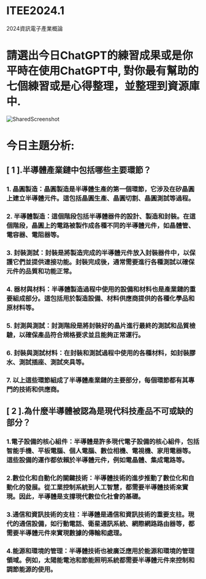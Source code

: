 # ITEE2024.1
2024資訊電子產業概論
# 請選出今日ChatGPT的練習成果或是你平時在使用ChatGPT中, 對你最有幫助的七個練習或是心得整理，並整理到資源庫中.
![SharedScreenshot](https://github.com/gilbert123456789/ITEE2024.1/assets/144580521/02797253-927c-4f9c-9222-d2b6a522004d)

# 今日主題分析: 
## [ 1 ].半導體產業鏈中包括哪些主要環節？

### 1. 晶圓製造：晶圓製造是半導體生產的第一個環節，它涉及在矽晶圓上建立半導體元件。這包括晶圓生產、晶圓切割、晶圓測試等過程。

### 2. 半導體製造：這個階段包括半導體器件的設計、製造和封裝。在這個階段，晶圓上的電路被製作成各種不同的半導體元件，如晶體管、電容器、電阻器等。

### 3. 封裝測試：封裝是將製造完成的半導體元件放入封裝器件中，以保護它們並提供連接功能。封裝完成後，通常需要進行各種測試以確保元件的品質和功能正常。

### 4. 器材與材料：半導體製造過程中使用的設備和材料也是產業鏈的重要組成部分。這包括用於製造設備、材料供應商提供的各種化學品和原材料等。

### 5. 封測與測試：封測階段是將封裝好的晶片進行最終的測試和品質檢驗，以確保產品符合規格要求並且能夠正常運行。

### 6. 封裝與測試材料：在封裝和測試過程中使用的各種材料，如封裝膠水、測試插座、測試夾具等。

### 7. 以上這些環節組成了半導體產業鏈的主要部分，每個環節都有其專門的技術和供應商。

## [ 2 ].為什麼半導體被認為是現代科技產品不可或缺的部分？

### 1.電子設備的核心組件：半導體是許多現代電子設備的核心組件，包括智能手機、平板電腦、個人電腦、數位相機、電視機、家用電器等。這些設備的運作都依賴於半導體元件，例如電晶體、集成電路等。

### 2.數位化和自動化的關鍵技術：半導體技術的進步推動了數位化和自動化的發展。從工業控制系統到人工智慧，都需要半導體技術來實現。因此，半導體是支撐現代數位化社會的基礎。
### 3.通信和資訊技術的支柱：半導體是通信和資訊技術的重要支柱。現代的通信設備，如行動電話、衛星通訊系統、網際網路路由器等，都需要半導體元件來實現數據的傳輸和處理。

### 4.能源和環境的管理：半導體技術也被廣泛應用於能源和環境的管理領域。例如，太陽能電池和節能照明系統都需要半導體元件來控制和調節能源的使用。






